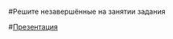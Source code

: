#Решите незавершённые на занятии задания

#<a href='https://docs.google.com/presentation/d/1mFVptTChpFAx39wEKnglEM_drZb_PASLGni0NRxOL6E/edit?usp=drive_link'>Презентация</a>